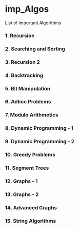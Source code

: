 # imp_Algos
List of important Algorithms 

### 1. Recursion 
### 2. Searching and Sorting 
### 3. Recursion 2
### 4. Backtracking 
### 5. Bit Manipulation 
### 6. Adhoc Problems
### 7. Modulo Arithmetics 
### 8. Dynamic Programming - 1
### 9. Dynamic Programming - 2
### 10. Greedy Problems 
### 11. Segment Trees
### 12. Graphs - 1
### 13. Graphs - 2
### 14. Advanced Graphs 
### 15. String Algorithms
